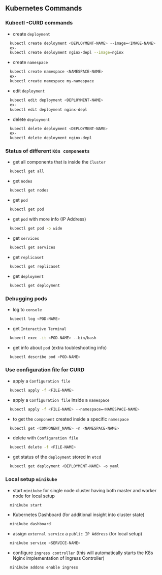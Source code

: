 
## Kubernetes Commands
### Kubectl -CURD commands
- create   `deployment`
```bash
  kubectl create deployment <DEPLOYMENT-NAME> --image=<IMAGE-NAME>
  ex-
  kubectl create deployment nginx-depl --image=nginx
```
- create   `namespace`
```bash
  kubectl create namespace <NAMESPACE-NAME> 
  ex-
  kubectl create namespace my-namespace
```

- edit   `deployment`
```bash
  kubectl edit deployment <DEPLOYMENT-NAME> 
  ex-
  kubectl edit deployment nginx-depl 
```

- delete   `deployment`
```bash
  kubectl delete deployment <DEPLOYMENT-NAME> 
  ex-
  kubectl delete deployment nginx-depl 
```
### Status of different `K8s components`
- get all components that is inside the `Cluster`
```bash
  kubectl get all  
```
- get `nodes`
```bash
  kubectl get nodes  
```
- get `pod`
```bash
  kubectl get pod  
```
- get `pod` with more info (IP Address)
```bash
  kubectl get pod -o wide
```
- get `services`
```bash
  kubectl get services  
```
- get `replicaset`
```bash
  kubectl get replicaset  
```
- get `deployment`
```bash
  kubectl get deployment  
```
### Debugging pods

- log to `console`
```bash
  kubectl log <POD-NAME> 
```
- get  `Interactive Terminal`
```bash
  kubectl exec -it <POD-NAME> --bin/bash
```
- get info about `pod` (extra toubleshooting info)
```bash
  kubectl describe pod <POD-NAME>
```

### Use configuration file for CURD

- apply a `Configuration file`
```bash
  kubectl apply -f <FILE-NAME>
```
- apply a `Configuration file` inside a `namespace`
```bash
  kubectl apply -f <FILE-NAME> --namespace=<NAMESPACE-NAME>
```
- to get the `component` created inside a specific `namespace`
```bash
  kubectl get <COMPONENT_NAME> -n <NAMESPACE-NAME>
```
- delete with `Configuration file`
```bash
  kubectl delete -f <FILE-NAME>
```
- get status of the  `deployment`  stored in `etcd`
```bash
  kubectl get deployment <DEPLOYMENT-NAME> -o yaml
```
### Local setup `minikube`
- start `minikube` for single node cluster having both master and worker node for local setup
```bash
  minikube start
```
- Kubernetes Dashboard (for additional insight into cluster state)
```bash
  minikube dashboard
```
- assign `external service` a `public IP Address` (for local setup)
```bash
  minikube service <SERVICE-NAME>
```
- configure `ingress controller` (this will automatically starts the K8s Nginx implementation of Ingress Controller)
```bash
  minikube addons enable ingress
```
